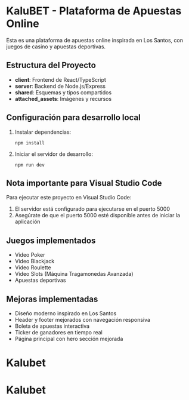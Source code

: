 # KaluBET - Plataforma de Apuestas Online

Esta es una plataforma de apuestas online inspirada en Los Santos, con juegos de casino y apuestas deportivas.

## Estructura del Proyecto

- **client**: Frontend de React/TypeScript
- **server**: Backend de Node.js/Express
- **shared**: Esquemas y tipos compartidos
- **attached_assets**: Imágenes y recursos

## Configuración para desarrollo local

1. Instalar dependencias:
   ```
   npm install
   ```

2. Iniciar el servidor de desarrollo:
   ```
   npm run dev
   ```

## Nota importante para Visual Studio Code

Para ejecutar este proyecto en Visual Studio Code:

1. El servidor está configurado para ejecutarse en el puerto 5000
2. Asegúrate de que el puerto 5000 esté disponible antes de iniciar la aplicación

## Juegos implementados

- Video Poker
- Video Blackjack 
- Video Roulette
- Video Slots (Máquina Tragamonedas Avanzada)
- Apuestas deportivas

## Mejoras implementadas

- Diseño moderno inspirado en Los Santos
- Header y footer mejorados con navegación responsiva
- Boleta de apuestas interactiva
- Ticker de ganadores en tiempo real
- Página principal con hero sección mejorada
# Kalubet
# Kalubet
